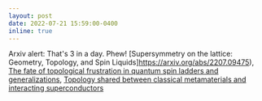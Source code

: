 ```yaml
---
layout: post
date: 2022-07-21 15:59:00-0400
inline: true
---
```


Arxiv alert: That's 3 in a day. Phew! [Supersymmetry on the lattice: Geometry, Topology, and Spin Liquids]https://arxiv.org/abs/2207.09475), [The fate of topological frustration in quantum spin ladders and generalizations](https://arxiv.org/abs/2207.09549), [Topology shared between classical metamaterials and interacting superconductors](https://arxiv.org/abs/2207.10045)
